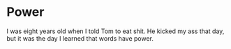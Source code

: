 # Power

I was eight years old when I told Tom to eat shit. He kicked my ass that day, but it was the day I learned that words have power.
